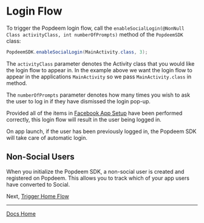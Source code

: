 # Login Flow

To trigger the Popdeem login flow, call the `enableSocialLogin(@NonNull Class activityClass, int numberOfPrompts)` method of the `PopdeemSDK` class:

```java
PopdeemSDK.enableSocialLogin(MainActivity.class, 3);
```

The `activityClass` parameter denotes the Activity class that you would like the login flow to appear in. In the example above we want the login flow to appear in the applications `MainActivity` so we pass `MainActivity.class` in method.

The `numberOfPrompts` parameter denotes how many times you wish to ask the user to log in if they have dismissed the login pop-up.

Provided all of the items in [Facebook App Setup](facebook_app_setup.md "Facebook Setup") have been performed correctly, this login flow will result in the user being logged in.

On app launch, if the user has been previously logged in, the Popdeem SDK will take care of automatic login.

## Non-Social Users

When you initialize the Popdeem SDK, a non-social user is created and registered on Popdeem. This allows you to track which of your app users have converted to Social.  

Next, [Trigger Home Flow](home_flow.md "Home Flow")  

---
[Docs Home](./ "Docs Home")
